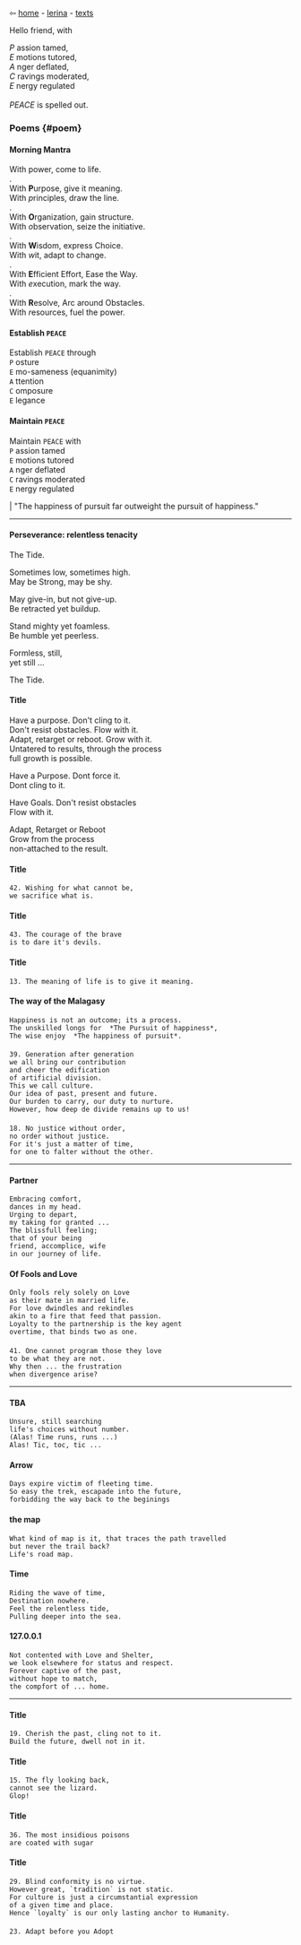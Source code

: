 ⇦ [home](../../../index.html) - [lerina](../index.html) - [texts](./index.html)
<main>

<section id="peace" class="tangena">
Hello friend, with
<p>
<em>P</em> assion tamed,<br/>
<em>E</em> motions tutored,<br/>
<em>A</em> nger deflated,<br/>
<em>C</em> ravings moderated,<br/>
<em>E</em> nergy regulated<br/>
<br/>
<em>PEACE</em> is spelled out.
</p>
</section>

### Poems {#poem}

#### Morning Mantra

With power, come to life.  
.  
With **P**urpose, give it meaning.  
With *p*rinciples, draw the line.  
.  
With **O**rganization, gain structure.  
With *o*bservation, seize the initiative.  
.  
With **W**isdom, express Choice.  
With *w*it, adapt to change.  
.  
With **E**fficient Effort,  Ease the Way.  
With *e*xecution, mark the way.  
.  
With **R**esolve, Arc around Obstacles.  
With *r*esources, fuel the power.  


#### Establish  `PEACE`

Establish  `PEACE` through  
`P` osture  
`E` mo-sameness (equanimity)  
`A` ttention  
`C` omposure  
`E` legance  

#### Maintain `PEACE` 

Maintain `PEACE` with  
`P` assion tamed  
`E` motions tutored  
`A` nger deflated  
`C` ravings moderated  
`E` nergy regulated  

| "The happiness of pursuit far outweight the pursuit of happiness."

-----

#### Perseverance: relentless tenacity

The Tide.   

Sometimes low, sometimes high.  
May be Strong, may be shy.  

May give-in, but not give-up.  
Be retracted yet buildup.  

Stand mighty yet foamless.  
Be humble yet peerless.  

Formless, still,  
yet still ...  

The Tide.  


#### Title

Have a purpose. Don't cling to it.  
Don't resist obstacles. Flow with it.  
Adapt, retarget or reboot. Grow with it.  
Untatered to results, through the process  
full growth is possible.  

Have a Purpose. Dont force it.  
Dont cling to it.  

Have Goals. Don't resist obstacles  
Flow with it.  

Adapt, Retarget or Reboot  
Grow from the process  
non-attached to the result.  


#### Title

```
42. Wishing for what cannot be,
we sacrifice what is.
```

#### Title

```
43. The courage of the brave
is to dare it's devils.
```

#### Title

```
13. The meaning of life is to give it meaning. 
```

#### The way of the Malagasy

```
Happiness is not an outcome; its a process.
The unskilled longs for  *The Pursuit of happiness*,
The wise enjoy  *The happiness of pursuit*.
```

#### 

```
39. Generation after generation
we all bring our contribution
and cheer the edification
of artificial division.
This we call culture.
Our idea of past, present and future.
Our burden to carry, our duty to nurture.
However, how deep de divide remains up to us!
```

#### 

```
18. No justice without order,
no order without justice.
For it's just a matter of time,
for one to falter without the other.
```

------------------------------------------------------------------------

#### Partner

```
Embracing comfort,
dances in my head.
Urging to depart,
my taking for granted ...
The blissfull feeling;
that of your being
friend, accomplice, wife
in our journey of life.
```

#### Of Fools and Love

```
Only fools rely solely on Love
as their mate in married life.
For love dwindles and rekindles
akin to a fire that feed that passion.
Loyalty to the partnership is the key agent
overtime, that binds two as one.
```

#### 

```
41. One cannot program those they love
to be what they are not.
Why then ... the frustration
when divergence arise?
```

------------------------------------------------------------------------

#### TBA

```
Unsure, still searching
life's choices without number.
(Alas! Time runs, runs ...)
Alas! Tic, toc, tic ...
```

#### Arrow

```
Days expire victim of fleeting time.
So easy the trek, escapade into the future,
forbidding the way back to the beginings
```

#### the map

```
What kind of map is it, that traces the path travelled
but never the trail back?
Life's road map.
```

#### Time

```
Riding the wave of time,
Destination nowhere.
Feel the relentless tide,
Pulling deeper into the sea.
```

#### 127.0.0.1

```
Not contented with Love and Shelter,
we look elsewhere for status and respect.
Forever captive of the past,
without hope to match,
the compfort of ... home.
```

------------------------------------------------------------------------


#### Title

```
19. Cherish the past, cling not to it.
Build the future, dwell not in it.
```

#### Title

```
15. The fly looking back,
cannot see the lizard.
Glop!
```

#### Title

```
36. The most insidious poisons
are coated with sugar
```

#### Title

```
29. Blind conformity is no virtue.
However great, `tradition` is not static.
For culture is just a circumstantial expression
of a given time and place.
Hence `loyalty` is our only lasting anchor to Humanity.
```

#### 

``` 
23. Adapt before you Adopt 
 ```

</main>
